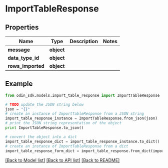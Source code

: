 # ImportTableResponse


## Properties

Name | Type | Description | Notes
------------ | ------------- | ------------- | -------------
**message** | **object** |  | 
**data_type_id** | **object** |  | 
**rows_imported** | **object** |  | 

## Example

```python
from odin_sdk.models.import_table_response import ImportTableResponse

# TODO update the JSON string below
json = "{}"
# create an instance of ImportTableResponse from a JSON string
import_table_response_instance = ImportTableResponse.from_json(json)
# print the JSON string representation of the object
print ImportTableResponse.to_json()

# convert the object into a dict
import_table_response_dict = import_table_response_instance.to_dict()
# create an instance of ImportTableResponse from a dict
import_table_response_form_dict = import_table_response.from_dict(import_table_response_dict)
```
[[Back to Model list]](../README.md#documentation-for-models) [[Back to API list]](../README.md#documentation-for-api-endpoints) [[Back to README]](../README.md)


